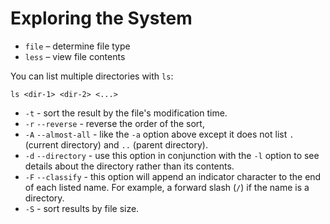 # Exploring the System

- `file` – determine file type
- `less` – view file contents

You can list multiple directories with `ls`:

```
ls <dir-1> <dir-2> <...>
```

- `-t` - sort the result by the file's modification time.
- `-r` `--reverse` - reverse the order of the sort,
- `-A` `--almost-all` - like the `-a` option above except it does not
list `.` (current directory) and `..` (parent directory).
- `-d` `--directory` - use this option in conjunction with the `-l` option to
  see details about the directory rather than its contents.
- `-F` `--classify` - this option will append an indicator character to the end
  of each listed name. For example, a forward slash (`/`) if the name is a
  directory.
- `-S` - sort results by file size.


